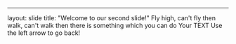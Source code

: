 
---
layout: slide
title: "Welcome to our second slide!"
Fly high, can't fly then walk, can't walk then there is something which you can do
Your TEXT
Use the left arrow to go back!
